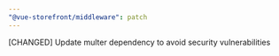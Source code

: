 ```yaml
---
"@vue-storefront/middleware": patch
---
```


[CHANGED] Update multer dependency to avoid security vulnerabilities
